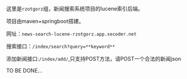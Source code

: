 这里是`rzotgorz`组，新闻搜索系统项目的lucene索引后端。

项目由maven+springboot搭建。

网址：`news-search-lucene-rzotgorz.app.secoder.net`

搜索接口：`/index/search?query=**keyword**`

添加新闻接口:`/index/add/`,只支持POST方法，请POST一个合法的新闻json

TO BE DONE...